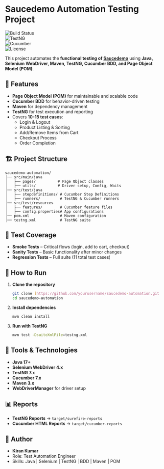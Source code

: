# Saucedemo Automation Testing Project

![Build Status](https://img.shields.io/badge/build-passing-brightgreen)  
![TestNG](https://img.shields.io/badge/TestNG-7.x-blue)  
![Cucumber](https://img.shields.io/badge/Cucumber-7.x-green)  
![License](https://img.shields.io/badge/license-MIT-orange)

This project automates the **functional testing of [Saucedemo](https://www.saucedemo.com/)** using **Java, Selenium WebDriver, Maven, TestNG, Cucumber BDD, and Page Object Model (POM)**.

## 📌 Features
- **Page Object Model (POM)** for maintainable and scalable code  
- **Cucumber BDD** for behavior-driven testing  
- **Maven** for dependency management  
- **TestNG** for test execution and reporting  
- Covers **10-15 test cases**:
  - Login & Logout  
  - Product Listing & Sorting  
  - Add/Remove Items from Cart  
  - Checkout Process  
  - Order Completion  

## 🏗 Project Structure
```
saucedemo-automation/
│── src/main/java
│   ├── pages/          # Page Object classes
│   ├── utils/          # Driver setup, Config, Waits
│── src/test/java
│   ├── stepdefinitions/ # Cucumber Step Definitions
│   ├── runners/         # TestNG & Cucumber runners
│── src/test/resources
│   ├── features/        # Cucumber feature files
│   ├── config.properties# App configurations
│── pom.xml              # Maven configuration
│── testng.xml           # TestNG suite
```

## 🧪 Test Coverage
- **Smoke Tests** – Critical flows (login, add to cart, checkout)  
- **Sanity Tests** – Basic functionality after minor changes  
- **Regression Tests** – Full suite (11 total test cases)  

## 🚀 How to Run
1. **Clone the repository**
   ```bash
   git clone [https://github.com/yourusername/saucedemo-automation.git](https://github.com/kirankumar792001/capstoneProject.git)
   cd saucedemo-automation
   ```

2. **Install dependencies**
   ```bash
   mvn clean install
   ```

3. **Run with TestNG**
   ```bash
   mvn test -DsuiteXmlFile=testng.xml
   ```

## 🧰 Tools & Technologies
- **Java 17+**
- **Selenium WebDriver 4.x**
- **TestNG 7.x**
- **Cucumber 7.x**
- **Maven 3.x**
- **WebDriverManager** for driver setup

## 📊 Reports
- **TestNG Reports** → `target/surefire-reports`  
- **Cucumber HTML Reports** → `target/cucumber-reports`

## 👤 Author
- **Kiran Kumar**  
- Role: Test Automation Engineer  
- Skills: Java | Selenium | TestNG | BDD | Maven | POM  
